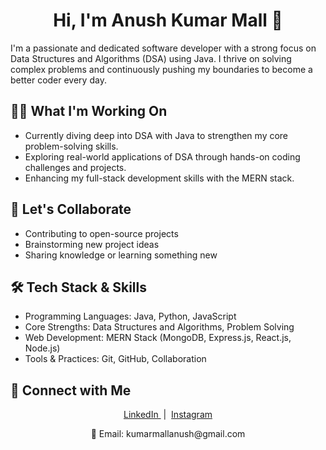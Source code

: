 <h1 align="center">Hi, I'm Anush Kumar Mall 👋</h1>

I'm a passionate and dedicated software developer with a strong focus on Data Structures and Algorithms (DSA) using Java. I thrive on solving complex problems and continuously pushing my boundaries to become a better coder every day.

## 👨‍💻 What I'm Working On
-  Currently diving deep into DSA with Java to strengthen my core problem-solving skills.
-  Exploring real-world applications of DSA through hands-on coding challenges and projects.
-  Enhancing my full-stack development skills with the MERN stack.

## 🤝 Let's Collaborate
-  Contributing to open-source projects
-  Brainstorming new project ideas
-  Sharing knowledge or learning something new

## 🛠️ Tech Stack & Skills
- Programming Languages: Java, Python, JavaScript
- Core Strengths: Data Structures and Algorithms, Problem Solving
- Web Development: MERN Stack (MongoDB, Express.js, React.js, Node.js)
- Tools & Practices: Git, GitHub, Collaboration

## 🔗 Connect with Me
<p align="center"> <a href="https://www.linkedin.com/in/anush-kumar-mall-433547300?utm_source=share&utm_campaign=share_via&utm_content=profile&utm_medium=android_app"> LinkedIn </a> &nbsp;|&nbsp; <a href="https://www.instagram.com/anushkumar13?igsh=NWc5a3VwbHN3bzZ0"> Instagram </a> </p> <p align="center"> 📧 Email: kumarmallanush@gmail.com </p>



